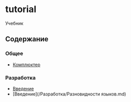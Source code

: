 # tutorial
Учебник

## Содержание
### Общее
* [Комплюктер](/Комплюктер.md)

### Разработка
* [Введение](/Разработка/Введение.md)
* [Введение](/Разработка/Разновидности языков.md)

